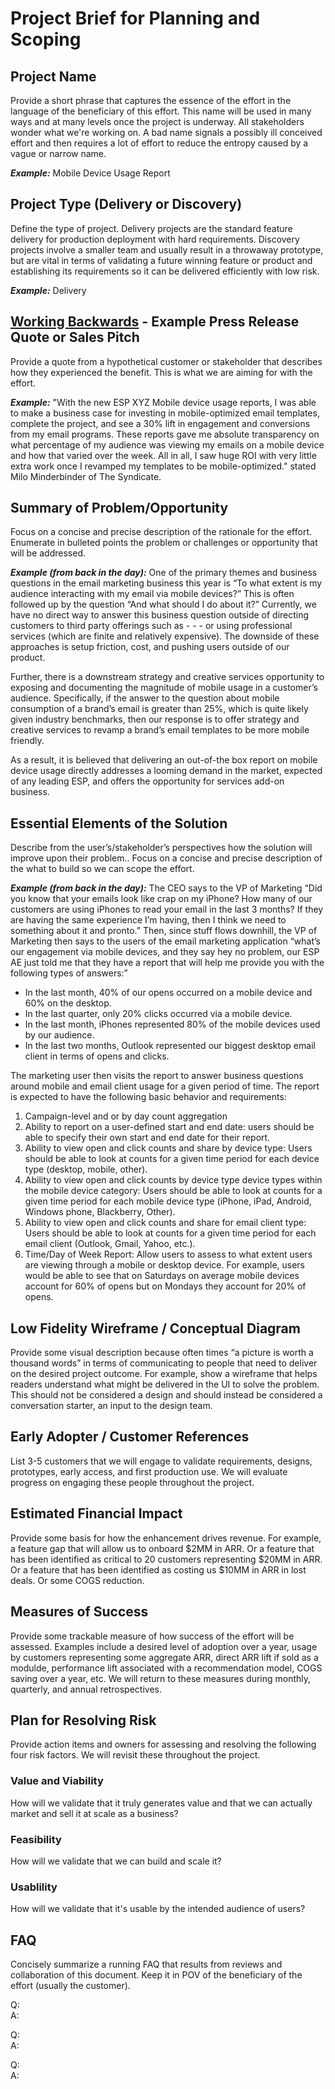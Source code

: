 # Project Brief for Planning and Scoping
## Project Name
Provide a short phrase that captures the essence of the effort in the language of the beneficiary of this effort. This name will be used in many ways and at many levels once the project is underway. All stakeholders wonder what we're working on. A bad name signals a possibly ill conceived effort and then requires a lot of effort to reduce the entropy caused by a vague or narrow name.

***Example:*** Mobile Device Usage Report

## Project Type (Delivery or Discovery)
Define the type of project. Delivery projects are the standard feature delivery for production deployment with hard requirements. Discovery projects involve a smaller team and usually result in  a throwaway prototype, but are vital in terms of validating a future winning feature or product and establishing its requirements so it can be delivered efficiently with low risk.

***Example:*** Delivery

## [Working Backwards](https://www.allthingsdistributed.com/2006/11/working_backwards.html) - Example Press Release Quote or Sales Pitch
Provide a quote from a hypothetical customer or stakeholder that describes how they experienced the benefit. This is what we are aiming for with the effort.  

***Example:*** "With the new ESP XYZ Mobile device usage reports, I was able to make a business case for investing in mobile-optimized email templates, complete the project, and see a 30% lift in engagement and conversions from my email programs. These reports gave me absolute transparency on what percentage of my audience was viewing my emails on a mobile device and how that varied over the week. All in all, I saw huge ROI with very little extra work once I revamped my templates to be mobile-optimized." stated Milo Minderbinder of The Syndicate. 

## Summary of Problem/Opportunity
Focus on a concise and precise description of the rationale for the effort. Enumerate in bulleted points the problem or challenges or opportunity that will be addressed.

***Example (from back in the day):*** One of the primary themes and business questions in the email marketing business this year is “To what extent is my audience interacting with my email via mobile devices?” This is often followed up by the question “And what should I do about it?” Currently, we have no direct way to answer this business question outside of directing customers to third party offerings such as - - - or using professional services (which are finite and relatively expensive). The downside of these approaches is setup friction, cost, and pushing users outside of our product.

Further, there is a downstream strategy and creative services opportunity to exposing and documenting the magnitude of mobile usage in a customer’s audience. Specifically, if the answer to the question about mobile consumption of a brand’s email is greater than 25%, which is quite likely given industry benchmarks, then our response is to offer strategy and creative services to revamp a brand’s email templates to be more mobile friendly. 

As a result, it is believed that delivering an out-of-the box report on mobile device usage directly addresses a looming demand in the market, expected of any leading ESP, and offers the opportunity for services add-on business.

## Essential Elements of the Solution
Describe from the user’s/stakeholder’s perspectives how the solution will improve upon their problem..
Focus on a concise and precise description of the what to build so we can scope the effort. 

***Example (from back in the day):***
The CEO says to the VP of Marketing “Did you know that your emails look like crap on my iPhone? How many of our customers are using iPhones to read your email in the last 3 months? If they are having the same experience I’m having, then I think we need to something about it and pronto.” Then, since stuff flows downhill, the VP of Marketing then says to the users of the email marketing application “what’s our engagement via mobile devices, and they say hey no problem, our ESP AE just told me that they have a report that will help me provide you with the following types of answers:”
- In the last month, 40% of our opens occurred on a mobile device and 60% on the desktop.
- In the last quarter, only 20% clicks occurred via a mobile device.
- In the last month, iPhones represented 80% of the mobile devices used by our audience.
- In the last two months, Outlook represented our biggest desktop email client in terms of opens and clicks.

The marketing user then visits the report to answer business questions around mobile and email client usage for a given period of time. The report is expected to have the following basic behavior and requirements:

1. Campaign-level and or by day count aggregation
2. Ability to report on a user-defined start and end date: users should be able to specify their own start and end date for their report.
3. Ability to view open and click counts and share by device type: Users should be able to look at counts for a given time period for each device type (desktop, mobile, other).
4. Ability to view open and click counts by device type device types within the mobile device category: Users should be able to look at counts for a given time period for each mobile device type (iPhone, iPad, Android, Windows phone, Blackberry, Other).
5. Ability to view open and click counts and share for email client type: Users should be able to look at counts for a given time period for each email client (Outlook, Gmail, Yahoo, etc.).
6. Time/Day of Week Report: Allow  users to assess to what extent users are viewing through a mobile or desktop device. For example, users would be able to see that on Saturdays on average mobile devices account for 60% of opens but on Mondays they account for 20% of opens.


## Low Fidelity Wireframe / Conceptual Diagram
Provide some visual description because often times “a picture is worth a thousand words” in terms of communicating to people that need to deliver on the desired project outcome. For example, show a wireframe that helps readers understand what might be delivered in the UI to solve the problem. This should not be considered a design and should instead be considered a conversation starter, an input to the design team.

## Early Adopter / Customer References
List 3-5 customers that we will engage to validate requirements, designs, prototypes, early access, and first production use. We will evaluate progress on engaging these people throughout the project. 

## Estimated Financial Impact
Provide some basis for how the enhancement drives revenue. For example, a feature gap that will allow us to onboard $2MM in ARR. Or a feature that has been identified as critical to 20 customers representing $20MM in ARR. Or a feature that has been identified as costing us $10MM in ARR in lost deals. Or some COGS reduction.

## Measures of Success
Provide some trackable measure of how success of the effort will be assessed. Examples include a desired level of adoption over a year, usage by customers representing some aggregate ARR, direct ARR lift if sold as a modulde, performance lift associated with a recommendation model, COGS saving over a year, etc. We will return to these measures during monthly, quarterly, and annual retrospectives.

## Plan for Resolving Risk
Provide action items and owners for assessing and resolving the following four risk factors. We will revisit these throughout the project. 

### Value and Viability
How will we validate that it truly generates value and that we can actually market and sell it at scale as a business?
### Feasibility  
How will we validate that we can build and scale it?
### Usablility  
How will we validate that it's usable by the intended audience of users?

## FAQ 
Concisely summarize a running FAQ that results from reviews and collaboration of this document. Keep it in POV of the beneficiary of the effort (usually the customer).

Q:   
A:

Q:  
A:

Q:  
A:  
